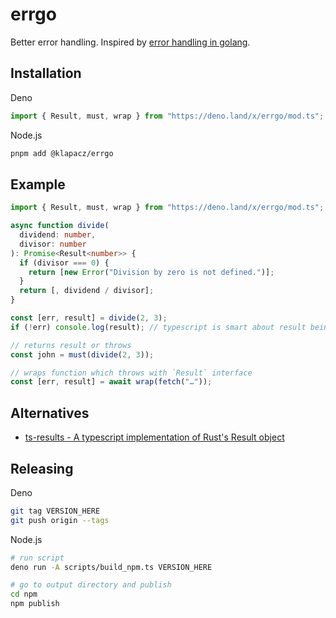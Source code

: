 # errgo

Better error handling. Inspired by
[error handling in golang](https://go.dev/blog/error-handling-and-go).

## Installation

Deno

```ts
import { Result, must, wrap } from "https://deno.land/x/errgo/mod.ts";
```

Node.js

```sh
pnpm add @klapacz/errgo
```

## Example

```ts
import { Result, must, wrap } from "https://deno.land/x/errgo/mod.ts";

async function divide(
  dividend: number,
  divisor: number
): Promise<Result<number>> {
  if (divisor === 0) {
    return [new Error("Division by zero is not defined.")];
  }
  return [, dividend / divisor];
}

const [err, result] = divide(2, 3);
if (!err) console.log(result); // typescript is smart about result being defined

// returns result or throws
const john = must(divide(2, 3));

// wraps function which throws with `Result` interface
const [err, result] = await wrap(fetch("…"));
```

## Alternatives

- [ts-results - A typescript implementation of Rust's Result object](https://github.com/vultix/ts-results)

## Releasing

Deno

```sh
git tag VERSION_HERE
git push origin --tags
```

Node.js

```sh
# run script
deno run -A scripts/build_npm.ts VERSION_HERE

# go to output directory and publish
cd npm
npm publish
```
